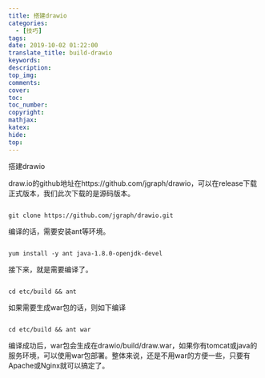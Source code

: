```yaml
---
title: 搭建drawio
categories:
  - [技巧]
tags:
date: 2019-10-02 01:22:00
translate_title: build-drawio
keywords:
description:
top_img: 
comments:
cover: 
toc:
toc_number:
copyright:
mathjax:
katex:
hide:
top:
---
```

搭建drawio
draw.io的github地址在https://github.com/jgraph/drawio，可以在release下载正式版本，我们此次下载的是源码版本。

```
git clone https://github.com/jgraph/drawio.git
```
编译的话，需要安装ant等环境。

```
yum install -y ant java-1.8.0-openjdk-devel
```
接下来，就是需要编译了。
```
cd etc/build && ant
```
如果需要生成war包的话，则如下编译
```
cd etc/build && ant war
```
编译成功后，war包会生成在drawio/build/draw.war，如果你有tomcat或java的服务环境，可以使用war包部署。整体来说，还是不用war的方便一些，只要有Apache或Nginx就可以搞定了。